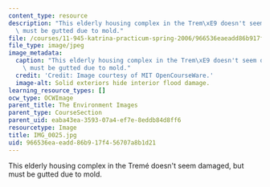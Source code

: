 ```yaml
---
content_type: resource
description: "This elderly housing complex in the Trem\xE9 doesn't seem damaged, but\
  \ must be gutted due to mold."
file: /courses/11-945-katrina-practicum-spring-2006/966536eaeadd86b917f456707a8b1d21_IMG_0025.jpg
file_type: image/jpeg
image_metadata:
  caption: "This elderly housing complex in the Trem\xE9 doesn't seem damaged, but\
    \ must be gutted due to mold."
  credit: 'Credit: Image courtesy of MIT OpenCourseWare.'
  image-alt: Solid exteriors hide interior flood damage.
learning_resource_types: []
ocw_type: OCWImage
parent_title: The Environment Images
parent_type: CourseSection
parent_uid: eaba43ea-3593-07a4-ef7e-8eddb84d8ff6
resourcetype: Image
title: IMG_0025.jpg
uid: 966536ea-eadd-86b9-17f4-56707a8b1d21
---
```

This elderly housing complex in the Tremé doesn't seem damaged, but must be gutted due to mold.

